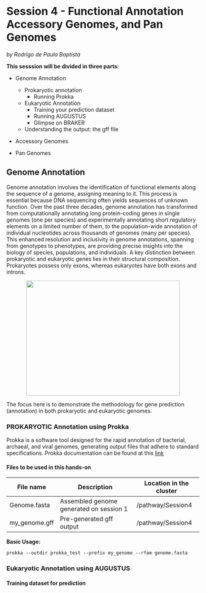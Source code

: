 # Session 4 - Functional Annotation Accessory Genomes, and Pan Genomes
*by Rodrigo de Paula Baptista*

**This sesssion will be divided in three parts:**
* Genome Annotation
  * Prokaryotic annotation
    * Running Prokka
  * Eukaryotic Annotation
    * Training your prediction dataset
    * Running AUGUSTUS
    * Glimpse on BRAKER
  * Understanding the output: the gff file

* Accessory Genomes

* Pan Genomes

## Genome Annotation
Genome annotation involves the identification of functional elements along the sequence of a genome, assigning meaning to it. This process is essential because DNA sequencing often yields sequences of unknown function. Over the past three decades, genome annotation has transformed from computationally annotating long protein-coding genes in single genomes (one per species) and experimentally annotating short regulatory elements on a limited number of them, to the population-wide annotation of individual nucleotides across thousands of genomes (many per species). This enhanced resolution and inclusivity in genome annotations, spanning from genotypes to phenotypes, are providing precise insights into the biology of species, populations, and individuals.
A key distinction between prokaryotic and eukaryotic genes lies in their structural composition. Prokaryotes possess only exons, whereas eukaryotes have both exons and introns. 
<p align="center">
<img src="https://github.com/treangenlab/radmicrobes/assets/28576450/bf4a90cb-64f7-4f0b-b791-a623fc8fd3eb" width="400" height="300">
</p>
The focus here is to demonstrate the methodology for gene prediction (annotation) in both prokaryotic and eukaryotic genomes.

### PROKARYOTIC Annotation using Prokka
Prokka is a software tool designed for the rapid annotation of bacterial, archaeal, and viral genomes, generating output files that adhere to standard specifications.
Prokka documentation can be found at this [link](https://github.com/tseemann/prokka)

#### Files to be used in this hands-on
File name  | Description | Location in the cluster
------------- | ------------- | ------------- 
Genome.fasta  | Assembled genome generated on session 1 | /pathway/Session4
my_genome.gff  | Pre-generated gff output | /pathway/Session4

**Basic Usage:**
```
prokka --outdir prokka_test --prefix my_genome --rfam genome.fasta
```
### Eukaryotic Annotation using AUGUSTUS

#### Training dataset for prediction
